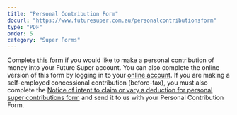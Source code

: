 ```yaml
---
title: "Personal Contribution Form"
docurl: "https://www.futuresuper.com.au/personalcontributionsform"
type: "PDF"
order: 5
category: "Super Forms"
---
```


Complete [this form](https://www.futuresuper.com.au/personalcontributionsform) if you would like to make a personal contribution of money into your Future Super account. You can also complete the online version of this form by logging in to your [online account](https://my.futuresuper.com.au). If you are making a self-employed concessional contribution (before-tax), you must also complete the [Notice of intent to claim or vary a deduction for personal super contributions form](https://www.ato.gov.au/Forms/Notice-of-intent-to-claim-or-vary-a-deduction-for-personal-super-contributions/) and send it to us with your Personal Contribution Form.
